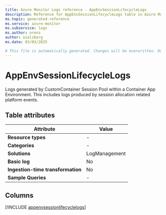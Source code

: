 ```yaml
---
title: Azure Monitor Logs reference - AppEnvSessionLifecycleLogs
description: Reference for AppEnvSessionLifecycleLogs table in Azure Monitor Logs.
ms.topic: generated-reference
ms.service: azure-monitor
ms.subservice: logs
ms.author: orens
author: osalzberg
ms.date: 03/03/2025

# This file is automatically generated. Changes will be overwritten. Do not change this file directly.
---
```


# AppEnvSessionLifecycleLogs

Logs generated by CustomContainer Session Pool within a Container App Environment. This includes logs produced by session allocation related platform events.


## Table attributes

|Attribute|Value|
|---|---|
|**Resource types**|-|
|**Categories**|-|
|**Solutions**| LogManagement|
|**Basic log**|No|
|**Ingestion-time transformation**|No|
|**Sample Queries**|-|



## Columns
  
[!INCLUDE [appenvsessionlifecyclelogs](~/reusable-content/ce-skilling/azure/includes/azure-monitor/reference/tables/appenvsessionlifecyclelogs-include.md)]
